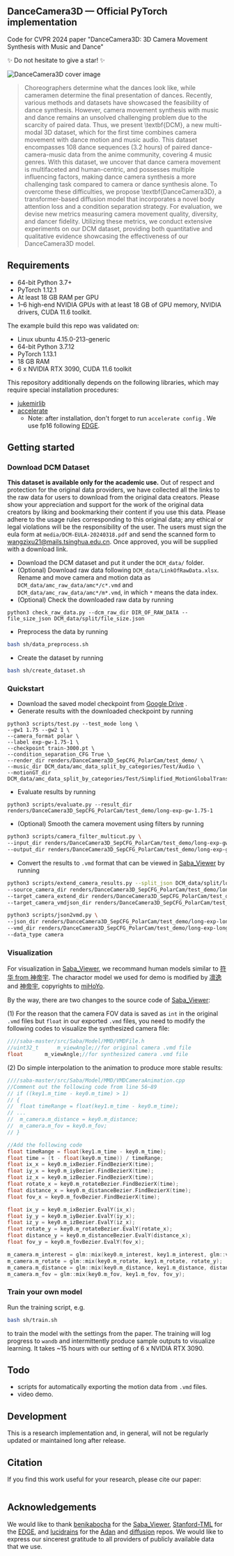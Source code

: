 ## DanceCamera3D &mdash; Official PyTorch implementation

Code for CVPR 2024 paper "DanceCamera3D: 3D Camera Movement Synthesis with Music and Dance"

✨ Do not hesitate to give a star! ✨

![DanceCamera3D cover image](media/main_figure.png)

> Choreographers determine what the dances look like, while cameramen determine the final presentation of dances. Recently, various methods and datasets have showcased the feasibility of dance synthesis. However, camera movement synthesis with music and dance remains an unsolved challenging problem due to the scarcity of paired data. Thus, we present \textbf{DCM}, a new multi-modal 3D dataset, which for the first time combines camera movement with dance motion and music audio. This dataset encompasses 108 dance sequences (3.2 hours) of paired dance-camera-music data from the anime community, covering 4 music genres. With this dataset, we uncover that dance camera movement is multifaceted and human-centric, and possesses multiple influencing factors, making dance camera synthesis a more challenging task compared to camera or dance synthesis alone. To overcome these difficulties, we propose \textbf{DanceCamera3D}, a transformer-based diffusion model that incorporates a novel body attention loss and a condition separation strategy. For evaluation, we devise new metrics measuring camera movement quality, diversity, and dancer fidelity. Utilizing these metrics, we conduct extensive experiments on our DCM dataset, providing both quantitative and qualitative evidence showcasing the effectiveness of our DanceCamera3D model.

## Requirements

* 64-bit Python 3.7+
* PyTorch 1.12.1
* At least 18 GB RAM per GPU
* 1&ndash;6 high-end NVIDIA GPUs with at least 18 GB of GPU memory, NVIDIA drivers, CUDA 11.6 toolkit.

The example build this repo was validated on:

* Linux ubuntu 4.15.0-213-generic
* 64-bit Python 3.7.12
* PyTorch 1.13.1
* 18 GB RAM
* 6 x NVIDIA RTX 3090, CUDA 11.6 toolkit

This repository additionally depends on the following libraries, which may require special installation procedures:

* [jukemirlib](https://github.com/rodrigo-castellon/jukemirlib)
* [accelerate](https://huggingface.co/docs/accelerate/v0.16.0/en/index)
  * Note: after installation, don't forget to run `accelerate config` . We use fp16 following [EDGE](https://github.com/Stanford-TML/EDGE/blob/main/README.md).

## Getting started

### Download DCM Dataset

**This dataset is available only for the academic use.** Out of respect and protection for the original data providers, we have collected all the links to the raw data for users to download from the original data creators. Please show your appreciation and support for the work of the original data creators by liking and bookmarking their content if you use this data. Please adhere to the usage rules corresponding to this original data; any ethical or legal violations will be the responsibility of the user. The users must sign the eula form at `media/DCM-EULA-20240318.pdf` and send the scanned form to [wangzixu21@mails.tsinghua.edu.cn](wangzixu21@mails.tsinghua.edu.cn). Once approved, you will be supplied with a download link.

* Download the DCM dataset and put it under the `DCM_data/` folder.
* (Optional) Download raw data following `DCM_data/LinkOfRawData.xlsx`. Rename and move camera and motion data as `DCM_data/amc_raw_data/amc*/c*.vmd` and `DCM_data/amc_raw_data/amc*/m*.vmd`, in which `*` means the data index.
* (Optional) Check the downloaded raw data by running

```.python
python3 check_raw_data.py --dcm_raw_dir DIR_OF_RAW_DATA --file_size_json DCM_data/split/file_size.json
```

* Preprocess the data by running

```.bash
bash sh/data_preprocess.sh
```

* Create the dataset by running

```.bash
bash sh/create_dataset.sh
```

### Quickstart

* Download the saved model checkpoint from [Google Drive](https://drive.google.com/file/d/1SEBYHD7FqVM5J0w79Ra3nYZAMerj_q_L/view?usp=sharing) .
* Generate results with the downloaded checkpoint by running

```.python
python3 scripts/test.py --test_mode long \
--gw1 1.75 --gw2 1 \
--camera_format polar \
--label exp-gw-1.75-1 \
--checkpoint train-3000.pt \
--condition_separation_CFG True \
--render_dir renders/DanceCamera3D_SepCFG_PolarCam/test_demo/ \
--music_dir DCM_data/amc_data_split_by_categories/Test/Audio \
--motionGT_dir DCM_data/amc_data_split_by_categories/Test/Simplified_MotionGlobalTransform 
```

* Evaluate results by running

```.python
python3 scripts/evaluate.py --result_dir renders/DanceCamera3D_SepCFG_PolarCam/test_demo/long-exp-gw-1.75-1
```

* (Optional) Smooth the camera movement using filters by running
```.bash
python3 scripts/camera_filter_multicut.py \
--input_dir renders/DanceCamera3D_SepCFG_PolarCam/test_demo/long-exp-gw-1.75-1/CameraCentric \
--output_dir renders/DanceCamera3D_SepCFG_PolarCam/test_demo/long-exp-gw-1.75-1/CameraFiltered \
```

* Convert the results to `.vmd` format that can be viewed in [Saba_Viewer](https://github.com/benikabocha/saba) by running

```.bash
python3 scripts/extend_camera_results.py --split_json DCM_data/split/long2short.json \
--source_camera_dir renders/DanceCamera3D_SepCFG_PolarCam/test_demo/long-exp-gw-1.75-1/CameraFiltered \
--target_camera_extend_dir renders/DanceCamera3D_SepCFG_PolarCam/test_demo/long-exp-gw-1.75-1/extend_json \
--target_camera_vmdjson_dir renders/DanceCamera3D_SepCFG_PolarCam/test_demo/long-exp-gw-1.75-1/extend_vmdjson

python3 scripts/json2vmd.py \
--json_dir renders/DanceCamera3D_SepCFG_PolarCam/test_demo/long-exp-long-gw-1.75-1/extend_vmdjson/ \
--vmd_dir renders/DanceCamera3D_SepCFG_PolarCam/test_demo/long-exp-long-gw-1.75-1/extend_vmd/ \
--data_type camera
```
### Visualization
For visualization in [Saba_Viewer](https://github.com/benikabocha/saba), we recommand human models similar to [符华 from 神帝宇](https://www.aplaybox.com/u/359396473?searchKeyword=符华). The charactor model we used for demo is modified by [凛逸](https://space.bilibili.com/1561923759) and [神帝宇](https://www.aplaybox.com/u/359396473), copyrights to [miHoYo](https://www.mihoyo.com.).

By the way, there are two changes to the source code of [Saba_Viewer](https://github.com/benikabocha/saba):

(1) For the reason that the camera FOV data is saved as `int` in the original `.vmd` files but `float` in our exported `.vmd` files, you need to modify the following codes to visualize the synthesized camera file:

```.c
////saba-master/src/Saba/Model/MMD/VMDFile.h
//uint32_t		m_viewAngle;//for original camera .vmd file
float		m_viewAngle;//for synthesized camera .vmd file
```

(2) Do simple interpolation to the animation to produce more stable results:

```.c
////saba-master/src/Saba/Model/MMD/VMDCameraAnimation.cpp
//Comment out the following code from line 56~89
// if ((key1.m_time - key0.m_time) > 1)
// {
// 	float timeRange = float(key1.m_time - key0.m_time);
// ...
// 	m_camera.m_distance = key0.m_distance;
// 	m_camera.m_fov = key0.m_fov;
// }

//Add the following code
float timeRange = float(key1.m_time - key0.m_time);
float time = (t - float(key0.m_time)) / timeRange;
float ix_x = key0.m_ixBezier.FindBezierX(time);
float iy_x = key0.m_iyBezier.FindBezierX(time);
float iz_x = key0.m_izBezier.FindBezierX(time);
float rotate_x = key0.m_rotateBezier.FindBezierX(time);
float distance_x = key0.m_distanceBezier.FindBezierX(time);
float fov_x = key0.m_fovBezier.FindBezierX(time);

float ix_y = key0.m_ixBezier.EvalY(ix_x);
float iy_y = key0.m_iyBezier.EvalY(iy_x);
float iz_y = key0.m_izBezier.EvalY(iz_x);
float rotate_y = key0.m_rotateBezier.EvalY(rotate_x);
float distance_y = key0.m_distanceBezier.EvalY(distance_x);
float fov_y = key0.m_fovBezier.EvalY(fov_x);

m_camera.m_interest = glm::mix(key0.m_interest, key1.m_interest, glm::vec3(ix_y, iy_y, iz_y));
m_camera.m_rotate = glm::mix(key0.m_rotate, key1.m_rotate, rotate_y);
m_camera.m_distance = glm::mix(key0.m_distance, key1.m_distance, distance_y);
m_camera.m_fov = glm::mix(key0.m_fov, key1.m_fov, fov_y);
```

### Train your own model

Run the training script, e.g.

```.bash
bash sh/train.sh
```

to train the model with the settings from the paper. The training will log progress to `wandb` and intermittently produce sample outputs to visualize learning. It takes ~15 hours with our setting of 6 x NVIDIA RTX 3090.

## Todo

* scripts for automatically exporting the motion data from `.vmd` files.
* video demo.

## Development

This is a research implementation and, in general, will not be regularly updated or maintained long after release.

## Citation
If you find this work useful for your research, please cite our paper:
```.bash

```
## Acknowledgements

We would like to thank [benikabocha](https://github.com/benikabocha) for the [Saba_Viewer](https://github.com/benikabocha/saba), [Stanford-TML](https://github.com/Stanford-TML) for the [EDGE](https://github.com/Stanford-TML/EDGE/blob/main/README.md), and [lucidrains](https://github.com/lucidrains) for the [Adan](https://github.com/lucidrains/Adan-pytorch) and [diffusion](https://github.com/lucidrains/denoising-diffusion-pytorch) repos. We would like to express our sincerest gratitude to all providers of publicly available data that we use.
